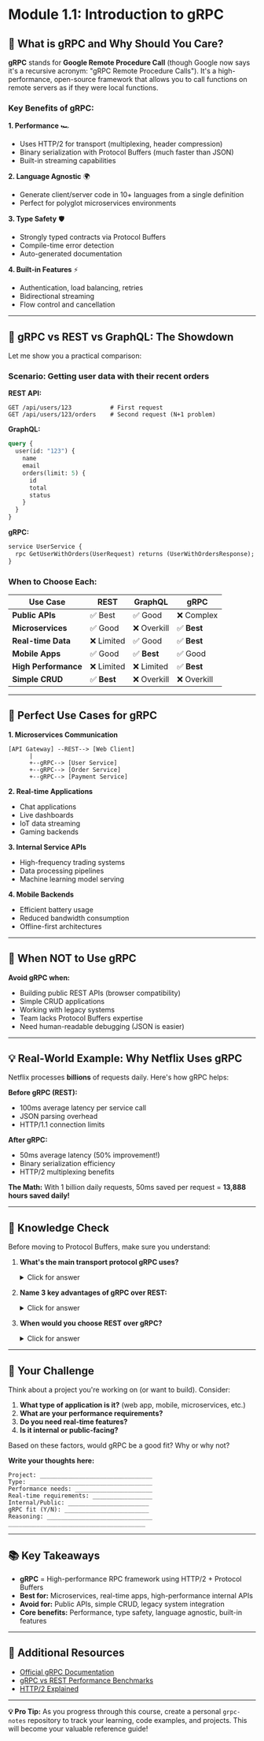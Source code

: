 # Module 1.1: Introduction to gRPC

## 🚀 What is gRPC and Why Should You Care?

**gRPC** stands for **Google Remote Procedure Call** (though Google now says it's a recursive acronym: "gRPC Remote Procedure Calls"). It's a high-performance, open-source framework that allows you to call functions on remote servers as if they were local functions.

### Key Benefits of gRPC:

**1. Performance** 🏎️
- Uses HTTP/2 for transport (multiplexing, header compression)
- Binary serialization with Protocol Buffers (much faster than JSON)
- Built-in streaming capabilities

**2. Language Agnostic** 🌍
- Generate client/server code in 10+ languages from a single definition
- Perfect for polyglot microservices environments

**3. Type Safety** 🛡️
- Strongly typed contracts via Protocol Buffers
- Compile-time error detection
- Auto-generated documentation

**4. Built-in Features** ⚡
- Authentication, load balancing, retries
- Bidirectional streaming
- Flow control and cancellation

---

## 🥊 gRPC vs REST vs GraphQL: The Showdown

Let me show you a practical comparison:

### Scenario: Getting user data with their recent orders

**REST API:**
```http
GET /api/users/123           # First request
GET /api/users/123/orders    # Second request (N+1 problem)
```

**GraphQL:**
```graphql
query {
  user(id: "123") {
    name
    email
    orders(limit: 5) {
      id
      total
      status
    }
  }
}
```

**gRPC:**
```protobuf
service UserService {
  rpc GetUserWithOrders(UserRequest) returns (UserWithOrdersResponse);
}
```

### When to Choose Each:

| Use Case | REST | GraphQL | gRPC |
|----------|------|---------|------|
| **Public APIs** | ✅ Best | ✅ Good | ❌ Complex |
| **Microservices** | ✅ Good | ❌ Overkill | ✅ **Best** |
| **Real-time Data** | ❌ Limited | ✅ Good | ✅ **Best** |
| **Mobile Apps** | ✅ Good | ✅ **Best** | ✅ Good |
| **High Performance** | ❌ Limited | ❌ Limited | ✅ **Best** |
| **Simple CRUD** | ✅ **Best** | ❌ Overkill | ❌ Overkill |

---

## 🎯 Perfect Use Cases for gRPC

**1. Microservices Communication**
```
[API Gateway] --REST--> [Web Client]
      |
      +--gRPC--> [User Service]
      +--gRPC--> [Order Service]  
      +--gRPC--> [Payment Service]
```

**2. Real-time Applications**
- Chat applications
- Live dashboards
- IoT data streaming
- Gaming backends

**3. Internal Service APIs**
- High-frequency trading systems
- Data processing pipelines
- Machine learning model serving

**4. Mobile Backends**
- Efficient battery usage
- Reduced bandwidth consumption
- Offline-first architectures

---

## 🤔 When NOT to Use gRPC

**Avoid gRPC when:**
- Building public REST APIs (browser compatibility)
- Simple CRUD applications
- Working with legacy systems
- Team lacks Protocol Buffers expertise
- Need human-readable debugging (JSON is easier)

---

## 💡 Real-World Example: Why Netflix Uses gRPC

Netflix processes **billions** of requests daily. Here's how gRPC helps:

**Before gRPC (REST):**
- 100ms average latency per service call
- JSON parsing overhead
- HTTP/1.1 connection limits

**After gRPC:**
- 50ms average latency (50% improvement!)
- Binary serialization efficiency
- HTTP/2 multiplexing benefits

**The Math:** With 1 billion daily requests, 50ms saved per request = **13,888 hours saved daily!**

---

## 🧠 Knowledge Check

Before moving to Protocol Buffers, make sure you understand:

1. **What's the main transport protocol gRPC uses?** 
   <details><summary>Click for answer</summary>HTTP/2</details>

2. **Name 3 key advantages of gRPC over REST:**
   <details><summary>Click for answer</summary>Performance (binary serialization), Type safety (Protocol Buffers), Built-in streaming</details>

3. **When would you choose REST over gRPC?**
   <details><summary>Click for answer</summary>Public APIs, simple CRUD operations, browser compatibility requirements</details>

---

## 🎯 Your Challenge

Think about a project you're working on (or want to build). Consider:

1. **What type of application is it?** (web app, mobile, microservices, etc.)
2. **What are your performance requirements?**
3. **Do you need real-time features?**
4. **Is it internal or public-facing?**

Based on these factors, would gRPC be a good fit? Why or why not?

**Write your thoughts here:**
```
Project: ________________________________
Type: ___________________________________
Performance needs: ______________________
Real-time requirements: _________________
Internal/Public: _______________________
gRPC fit (Y/N): ________________________
Reasoning: ______________________________
_______________________________________
```

---

## 📚 Key Takeaways

- **gRPC** = High-performance RPC framework using HTTP/2 + Protocol Buffers
- **Best for:** Microservices, real-time apps, high-performance internal APIs
- **Avoid for:** Public APIs, simple CRUD, legacy system integration
- **Core benefits:** Performance, type safety, language agnostic, built-in features

---

## 📖 Additional Resources

- [Official gRPC Documentation](https://grpc.io/docs/)
- [gRPC vs REST Performance Benchmarks](https://grpc.io/docs/guides/benchmarking/)
- [HTTP/2 Explained](https://http2.github.io/http2-spec/)

---

**💡 Pro Tip:** As you progress through this course, create a personal `grpc-notes` repository to track your learning, code examples, and projects. This will become your valuable reference guide!
